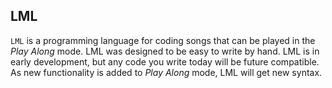 ## LML

`LML` is a programming language for coding songs that can be played in the
*Play Along* mode. LML was designed to be easy to write by hand. LML is in
early development, but any code you write today will be future compatible. As
new functionality is added to *Play Along* mode, LML will get new syntax.

